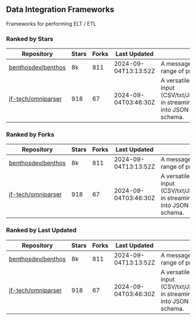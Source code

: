 ## Data Integration Frameworks

Frameworks for performing ELT / ETL

### Ranked by Stars

| Repository | Stars | Forks | Last Updated | Description | 
|------------|-------|-------|--------------|-------------|
| [benthosdev/benthos](https://github.com/benthosdev/benthos) | 8k | 811 | 2024-09-04T13:13:52Z |  A message streaming bridge between a range of protocols. |
| [jf-tech/omniparser](https://github.com/jf-tech/omniparser) | 918 | 67 | 2024-09-04T03:46:30Z |  A versatile ETL library that parses text input (CSV/txt/JSON/XML/EDI/X12/EDIFACT/etc) in streaming fashion and transforms data into JSON output using data-driven schema. |

### Ranked by Forks

| Repository | Stars | Forks | Last Updated | Description | 
|------------|-------|-------|--------------|-------------|
| [benthosdev/benthos](https://github.com/benthosdev/benthos) | 8k | 811 | 2024-09-04T13:13:52Z |  A message streaming bridge between a range of protocols. |
| [jf-tech/omniparser](https://github.com/jf-tech/omniparser) | 918 | 67 | 2024-09-04T03:46:30Z |  A versatile ETL library that parses text input (CSV/txt/JSON/XML/EDI/X12/EDIFACT/etc) in streaming fashion and transforms data into JSON output using data-driven schema. |

### Ranked by Last Updated

| Repository | Stars | Forks | Last Updated | Description | 
|------------|-------|-------|--------------|-------------|
| [benthosdev/benthos](https://github.com/benthosdev/benthos) | 8k | 811 | 2024-09-04T13:13:52Z |  A message streaming bridge between a range of protocols. |
| [jf-tech/omniparser](https://github.com/jf-tech/omniparser) | 918 | 67 | 2024-09-04T03:46:30Z |  A versatile ETL library that parses text input (CSV/txt/JSON/XML/EDI/X12/EDIFACT/etc) in streaming fashion and transforms data into JSON output using data-driven schema. |

